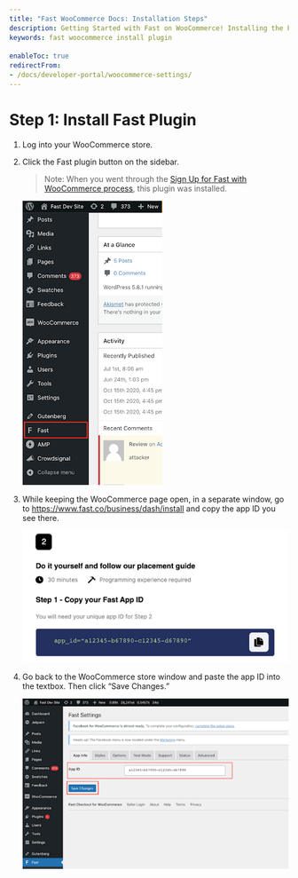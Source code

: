 ```yaml
---
title: "Fast WooCommerce Docs: Installation Steps"
description: Getting Started with Fast on WooCommerce! Installing the Fast Plugin.
keywords: fast woocommerce install plugin

enableToc: true
redirectFrom:
- /docs/developer-portal/woocommerce-settings/
---
```


# Step 1: Install Fast Plugin

1. Log into your WooCommerce store.
2. Click the Fast plugin button on the sidebar.

   > Note: When you went through the [Sign Up for Fast with WooCommerce process](/developer-portal/for-developers/woocommerce/pre-install/sign-up-as-a-seller/), this plugin was installed.

   <img alt="fast plugin in your sidebar" src="./images/woocommerce-install1.png"/>

3. While keeping the WooCommerce page open, in a separate window, go to https://www.fast.co/business/dash/install and copy the app ID you see there.

   ![app id](images/woocommerce-install2.png)

4. Go back to the WooCommerce store window and paste the app ID into the textbox. Then click “Save Changes.”

   ![app id form in your woocommerce store dashboard](images/woocommerce-install3.png)
